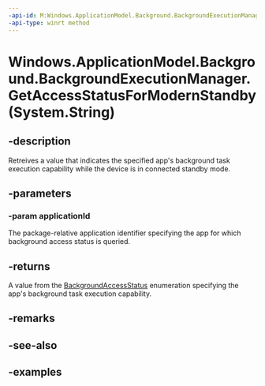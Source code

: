 ```yaml
---
-api-id: M:Windows.ApplicationModel.Background.BackgroundExecutionManager.GetAccessStatusForModernStandby(System.String)
-api-type: winrt method
---
```


# Windows.ApplicationModel.Background.BackgroundExecutionManager.GetAccessStatusForModernStandby(System.String)

<!--
public static Windows.ApplicationModel.Background.BackgroundAccessStatus GetAccessStatusForModernStandby (string applicationId);
-->


## -description

Retreives a value that indicates the specified app's background task execution capability while the device is in connected standby mode.

## -parameters

### -param applicationId

The package-relative application identifier specifying the app for which background access status is queried.

## -returns

A value from the [BackgroundAccessStatus](backgroundaccessstatus.md) enumeration specifying the app's background task execution capability.

## -remarks

## -see-also

## -examples


